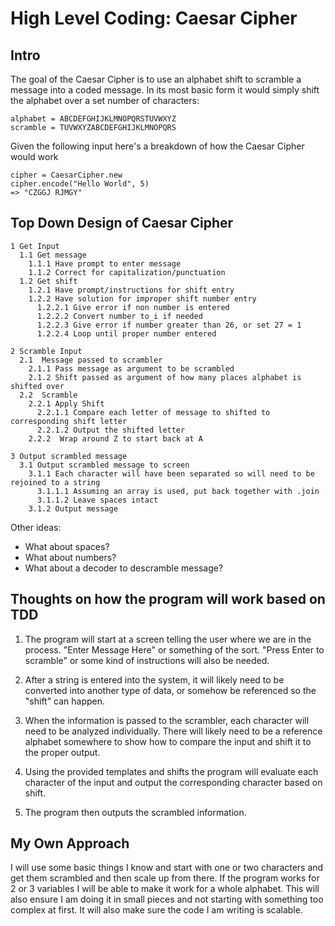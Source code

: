 # High Level Coding: Caesar Cipher


## Intro

The goal of the Caesar Cipher is to use an alphabet shift to scramble a message into a coded message.  In its most basic form it would simply shift the alphabet over a set number of characters:

```
alphabet = ABCDEFGHIJKLMNOPQRSTUVWXYZ
scramble = TUVWXYZABCDEFGHIJKLMNOPQRS
```

Given the following input here's a breakdown of how the Caesar Cipher would work

```
cipher = CaesarCipher.new
cipher.encode("Hello World", 5)
=> "CZGGJ RJMGY"
```

## Top Down Design of Caesar Cipher

```
1 Get Input
  1.1 Get message
    1.1.1 Have prompt to enter message
    1.1.2 Correct for capitalization/punctuation
  1.2 Get shift
    1.2.1 Have prompt/instructions for shift entry
    1.2.2 Have solution for improper shift number entry
      1.2.2.1 Give error if non number is entered
      1.2.2.2 Convert number to_i if needed
      1.2.2.3 Give error if number greater than 26, or set 27 = 1
      1.2.2.4 Loop until proper number entered

2 Scramble Input
  2.1  Message passed to scrambler
    2.1.1 Pass message as argument to be scrambled
    2.1.2 Shift passed as argument of how many places alphabet is shifted over
  2.2  Scramble
    2.2.1 Apply Shift
      2.2.1.1 Compare each letter of message to shifted to corresponding shift letter
      2.2.1.2 Output the shifted letter
    2.2.2  Wrap around Z to start back at A

3 Output scrambled message
  3.1 Output scrambled message to screen
    3.1.1 Each character will have been separated so will need to be rejoined to a string
      3.1.1.1 Assuming an array is used, put back together with .join
      3.1.1.2 Leave spaces intact
    3.1.2 Output message

```

Other ideas:

  * What about spaces?
  * What about numbers?
  * What about a decoder to descramble message?

## Thoughts on how the program will work based on TDD

  1. The program will start at a screen telling the user where we are in the process.  "Enter Message Here" or something of the sort.  "Press Enter to scramble" or some kind of instructions will also be needed.

  2. After a string is entered into the system, it will likely need to be converted into another type of data, or somehow be referenced so the "shift" can happen.

  3.  When the information is passed to the scrambler, each character will need to be analyzed individually.  There will likely need to be a reference alphabet somewhere to show how to compare the input and shift it to the proper output.

  4.  Using the provided templates and shifts the program will evaluate each character of the input and output the corresponding character based on shift.

  5.  The program then outputs the scrambled information.

## My Own Approach

I will use some basic things I know and start with one or two characters and get them scrambled and then scale up from there.  If the program works for 2 or 3 variables I will be able to make it work for a whole alphabet.  This will also ensure I am doing it in small pieces and not starting with something too complex at first.  It will also make sure the code I am writing is scalable.
